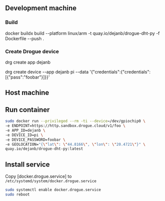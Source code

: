 ## Development machine

### Build

docker buildx build --platform linux/arm -t quay.io/dejanb/drogue-dht-py -f Dockerfile --push .


### Create Drogue device

drg create app dejanb

drg create device --app dejanb pi --data '{"credentials":{"credentials":[{"pass":"foobar"}]}}'

## Host machine

## Run container

~~~sh
sudo docker run --privileged --rm -ti --device=/dev/gpiochip0 \
-e ENDPOINT=https://http.sandbox.drogue.cloud/v1/foo \
-e APP_ID=dejanb \
-e DEVICE_ID=pi \
-e DEVICE_PASSWORD=foobar \
-e GEOLOCATION="{\"lat\": \"44.8166\", \"lon\": \"20.4721\"}" \
quay.io/dejanb/drogue-dht-py:latest
~~~

## Install service

Copy [docker.drogue.service] to `/etc/systemd/system/docker.drogue.service`

~~~sh
sudo systemctl enable docker.drogue.service
sudo reboot
~~~
